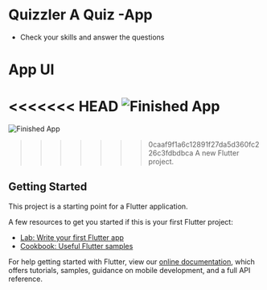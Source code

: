 # Quizzler A Quiz -App
- Check your skills and answer the questions 
# App UI 
<<<<<<< HEAD
 ![Finished App](https://github.com/londonappbrewery/Images/blob/master/dicee-demo.gif)
=======
![Finished App](https://github.com/swaraj961/Quizzler/blob/master/images/quizzler-demo.gif)
>>>>>>> 0caaf9f1a6c12891f27da5d360fc226c3fdbdbca
A new Flutter project.

## Getting Started

This project is a starting point for a Flutter application.

A few resources to get you started if this is your first Flutter project:

- [Lab: Write your first Flutter app](https://flutter.dev/docs/get-started/codelab)
- [Cookbook: Useful Flutter samples](https://flutter.dev/docs/cookbook)

For help getting started with Flutter, view our
[online documentation](https://flutter.dev/docs), which offers tutorials,
samples, guidance on mobile development, and a full API reference.
